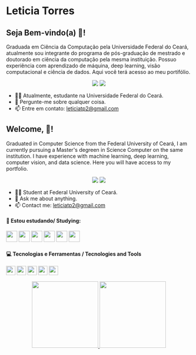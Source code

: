 # Leticia Torres
## Seja Bem-vindo(a) :vulcan_salute:!
  Graduada em Ciência da Computação pela Universidade Federal do Ceará, atualmente sou integrante do programa de pós-graduação de mestrado e doutorado em ciência da computação pela mesma instituição. Possuo experiência com aprendizado de máquina, deep learning, visão computacional e ciência de dados. Aqui você terá acesso ao meu portifólio.
  
  <div align="center">
  <a href = "leticiatp2@gmail.com"><img src="https://img.shields.io/badge/Gmail-D14836?style=for-the-badge&logo=gmail&logoColor=white"     target="_blank"></a>
<a href="https://www.linkedin.com/in/leticia-torres-7575b2212/" target="_blank"><img src="https://img.shields.io/badge/-LinkedIn-%230077B5?style=for-the-badge&logo=linkedin&logoColor=white" target="_blank"></a> 
  </div>
  
  - :woman_student: Atualmente, estudante na Universidade Federal do Ceará.
  - :speech_balloon: Pergunte-me sobre qualquer coisa.
  - :mailbox: Entre em contato: leticiatp2@gmail.com

## Welcome, :vulcan_salute:!
  Graduated in Computer Science from the Federal University of Ceará, I am currently pursuing a Master's degreen in Science Computer on the same institution. I have experience with machine learning, deep learning, computer vision, and data science. Here you will have access to my portfolio.

<div align="center">
  <a href = "leticiatp2@gmail.com"><img src="https://img.shields.io/badge/Gmail-D14836?style=for-the-badge&logo=gmail&logoColor=white"     target="_blank"></a>
<a href="https://www.linkedin.com/in/leticia-torres-7575b2212/" target="_blank"><img src="https://img.shields.io/badge/-LinkedIn-%230077B5?style=for-the-badge&logo=linkedin&logoColor=white" target="_blank"></a> 
  </div>
  
  - :woman_student: Student at Federal University of Ceará.
  - :speech_balloon: Ask me about anything.
  - :mailbox: Contact me: leticiatp2@gmail.com


#### :rocket: Estou estudando/ Studying: 
  <img src="https://cdn.jsdelivr.net/gh/devicons/devicon/icons/html5/html5-original.svg" width="30px" height="30px"/> <img src="https://cdn.jsdelivr.net/gh/devicons/devicon/icons/css3/css3-original.svg" width="30px" height="30px"/> 
  <img src="https://cdn.jsdelivr.net/gh/devicons/devicon/icons/javascript/javascript-original.svg"  width="30px" height="30px"/> <img src="https://cdn.jsdelivr.net/gh/devicons/devicon/icons/nodejs/nodejs-original.svg" width="30px" height="30px"/> <img src="https://cdn.jsdelivr.net/gh/devicons/devicon/icons/java/java-original.svg" width="30px" height="30px"/> <img src="https://cdn.jsdelivr.net/gh/devicons/devicon/icons/python/python-original-wordmark.svg"  width="30px" height="30px"/>
  
  #### :computer: Tecnologias e Ferramentas / Tecnologies and Tools
   <img src="https://cdn.jsdelivr.net/gh/devicons/devicon/icons/linux/linux-original.svg" width="25px" height="25px"/> <img src="https://cdn.jsdelivr.net/gh/devicons/devicon/icons/git/git-original.svg" width="25px" height="25px"/> <img src="https://cdn.jsdelivr.net/gh/devicons/devicon/icons/npm/npm-original-wordmark.svg" width="25px" height="25px"/> <img src="https://cdn.jsdelivr.net/gh/devicons/devicon/icons/mysql/mysql-original.svg" width="25px" height="25px"/> <img src="https://cdn.jsdelivr.net/gh/devicons/devicon/icons/vscode/vscode-original.svg" width="25px" height="25px"/>
      
<div align="center">
<a href="https://github.com/leh-torres">
<img height="180em" src="https://github-readme-stats.vercel.app/api/top-langs/?username=leh-torres&layout=compact&langs_count=7&theme=dracula"/>
<img height="180em" src="https://github-readme-stats.vercel.app/api?username=leh-torres&show_icons=true&theme=dracula&include_all_commits=true&count_private=true"/>
</div>
          
          
